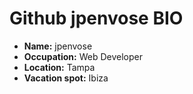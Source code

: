 # Github jpenvose BIO

- **Name:** jpenvose
- **Occupation:** Web Developer
- **Location:** Tampa
- **Vacation spot:** Ibiza
